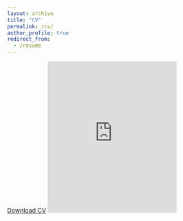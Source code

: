 ```yaml
---
layout: archive
title: "CV"
permalink: /cv/
author_profile: true
redirect_from:
  - /resume
---
```


[Download CV](../files/McGlassonCV_2025-01-07.pdf)
<embed src="https://rmcglass.github.io/files/McGlassonCV_2025-01-07.pdf" type="application/pdf" height="350"/>
